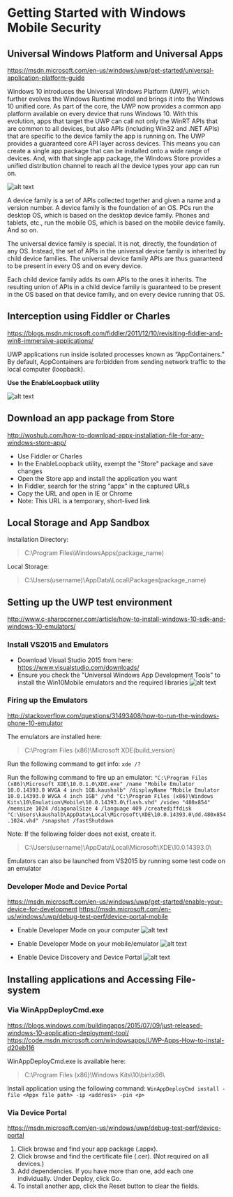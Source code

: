 # Getting Started with Windows Mobile Security

## Universal Windows Platform and Universal Apps
<https://msdn.microsoft.com/en-us/windows/uwp/get-started/universal-application-platform-guide>

Windows 10 introduces the Universal Windows Platform (UWP), which further evolves the Windows Runtime model and brings it into the Windows 10 unified core. As part of the core, the UWP now provides a common app platform available on every device that runs Windows 10. With this evolution, apps that target the UWP can call not only the WinRT APIs that are common to all devices, but also APIs (including Win32 and .NET APIs) that are specific to the device family the app is running on. The UWP provides a guaranteed core API layer across devices. This means you can create a single app package that can be installed onto a wide range of devices. And, with that single app package, the Windows Store provides a unified distribution channel to reach all the device types your app can run on.

![alt text](https://i-msdn.sec.s-msft.com/en-us/windows/uwp/get-started/images/device-family-tree.png "Device families")

A device family is a set of APIs collected together and given a name and a version number. A device family is the foundation of an OS. PCs run the desktop OS, which is based on the desktop device family. Phones and tablets, etc., run the mobile OS, which is based on the mobile device family. And so on.

The universal device family is special. It is not, directly, the foundation of any OS. Instead, the set of APIs in the universal device family is inherited by child device families. The universal device family APIs are thus guaranteed to be present in every OS and on every device.

Each child device family adds its own APIs to the ones it inherits. The resulting union of APIs in a child device family is guaranteed to be present in the OS based on that device family, and on every device running that OS.

## Interception using Fiddler or Charles
<https://blogs.msdn.microsoft.com/fiddler/2011/12/10/revisiting-fiddler-and-win8-immersive-applications/>

UWP applications run inside isolated processes known as “AppContainers.” By default, AppContainers are forbidden from sending network traffic to the local computer (loopback).

**Use the EnableLoopback utility**

![alt text](https://msdnshared.blob.core.windows.net/media/MSDNBlogsFS/prod.evol.blogs.msdn.com/CommunityServer.Blogs.Components.WeblogFiles/00/00/01/37/50/metablogapi/2425.EnableLoopbackUtility_41276413.png "EnableLoopback utility")

## Download an app package from Store
<http://woshub.com/how-to-download-appx-installation-file-for-any-windows-store-app/>

- Use Fiddler or Charles
- In the EnableLoopback utility, exempt the "Store" package and save changes
- Open the Store app and install the application you want
- In Fiddler, search for the string "appx" in the captured URLs
- Copy the URL and open in IE or Chrome
- Note: This URL is a temporary, short-lived link

## Local Storage and App Sandbox

Installation Directory:
>C:\Program Files\WindowsApps\(package_name)

Local Storage:
>C:\Users\(username)\AppData\Local\Packages\(package_name)

## Setting up the UWP test environment
<http://www.c-sharpcorner.com/article/how-to-install-windows-10-sdk-and-windows-10-emulators/>

### Install VS2015 and Emulators
- Download Visual Studio 2015 from here:
<https://www.visualstudio.com/downloads/>
- Ensure you check the "Universal Windows App Development Tools" to install the Win10Mobile emulators  and the required libraries
![alt text](http://csharpcorner.mindcrackerinc.netdna-cdn.com/article/how-to-install-windows-10-sdk-and-windows-10-emulators/Images/image003.png "Universal Windows App Development Tools")

### Firing up the  Emulators
<http://stackoverflow.com/questions/31493408/how-to-run-the-windows-phone-10-emulator>

The emulators are installed here:
>C:\Program Files (x86)\Microsoft XDE\(build_version)

Run the following command to get info:
`xde /?`

Run the following command to fire up an emulator:
`"C:\Program Files (x86)\Microsoft XDE\10.0.1.0\XDE.exe" /name "Mobile Emulator 10.0.14393.0 WVGA 4 inch 1GB.kaushalb" /displayName "Mobile Emulator 10.0.14393.0 WVGA 4 inch 1GB" /vhd "C:\Program Files (x86)\Windows Kits\10\Emulation\Mobile\10.0.14393.0\flash.vhd" /video "480x854" /memsize 1024 /diagonalSize 4 /language 409 /creatediffdisk "C:\Users\kaushalb\AppData\Local\Microsoft\XDE\10.0.14393.0\dd.480x854.1024.vhd" /snapshot /fastShutdown`

Note: If  the following folder does not exist, create it.
>C:\Users\(username)\AppData\Local\Microsoft\XDE\10.0.14393.0\

Emulators can also be launched from VS2015 by running some test code on an emulator

### Developer Mode and Device Portal
<https://msdn.microsoft.com/en-us/windows/uwp/get-started/enable-your-device-for-development>
<https://msdn.microsoft.com/en-us/windows/uwp/debug-test-perf/device-portal-mobile>

- Enable Developer Mode on your computer
![alt text](https://i-msdn.sec.s-msft.com/en-us/windows/uwp/get-started/images/devmode-pc-options.png "Developer Mode on your computer")

- Enable Developer Mode on your mobile/emulator
![alt text](https://i-msdn.sec.s-msft.com/en-us/windows/uwp/get-started/images/devmode-mob.png "Developer Mode on your mobile/emulator")

- Enable Device Discovery and Device Portal
![alt text](https://i-msdn.sec.s-msft.com/en-us/windows/uwp/get-started/images/devmode-mob-options.png "Device Discovery and Device Portal")

## Installing applications and Accessing File-system

### Via WinAppDeployCmd.exe
<https://blogs.windows.com/buildingapps/2015/07/09/just-released-windows-10-application-deployment-tool/>
<https://code.msdn.microsoft.com/windowsapps/UWP-Apps-How-to-instal-d20eb116>

WinAppDeployCmd.exe is available here:
>C:\Program Files (x86)\Windows Kits\10\bin\x86\

Install application using the following command:
`WinAppDeployCmd install -file <Appx file path> -ip <address> -pin <p>`

### Via Device Portal
<https://msdn.microsoft.com/en-us/windows/uwp/debug-test-perf/device-portal>
1. Click browse and find your app package (.appx).
2. Click browse and find the certificate file (.cer). (Not required on all devices.)
3. Add dependencies. If you have more than one, add each one individually.
Under Deploy, click Go.
4. To install another app, click the Reset button to clear the fields.
